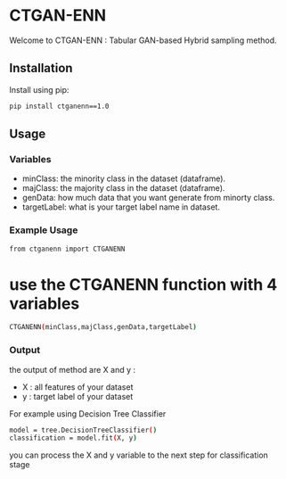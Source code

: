 # CTGAN-ENN

Welcome to CTGAN-ENN : Tabular GAN-based Hybrid sampling method.

## Installation

Install using pip:

```bash
pip install ctganenn==1.0
```

## Usage

### Variables

- minClass: the minority class in the dataset (dataframe).
- majClass: the majority class in the dataset (dataframe).
- genData: how much data that you want generate from minorty class.
- targetLabel: what is your target label name in dataset.

### Example Usage
```bash
from ctganenn import CTGANENN
```

# use the CTGANENN function with 4 variables
```bash
CTGANENN(minClass,majClass,genData,targetLabel)
```
### Output
the output of method are X and y :
- X : all features of your dataset
- y : target label of your dataset

For example using Decision Tree Classifier

```bash
model = tree.DecisionTreeClassifier()
classification = model.fit(X, y)
```

you can process the X and y variable to the next step for classification stage

